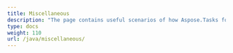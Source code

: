 ```yaml
---
title: Miscellaneous
description: "The page contains useful scenarios of how Aspose.Tasks for Java can be applied to edit our Microsoft Project MPP files."
type: docs
weight: 110
url: /java/miscellaneous/
---
```


